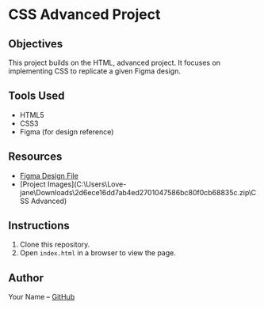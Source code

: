 # CSS Advanced Project

## Objectives
This project builds on the HTML, advanced project. It focuses on implementing CSS to replicate a given Figma design.

## Tools Used
- HTML5
- CSS3
- Figma (for design reference)

## Resources
- [Figma Design File](https://www.figma.com/design/dyYL6Ku4WG7vsdpwvlcJZC/Homepage?node-id=0-1&p=f)
- [Project Images](C:\Users\Love-jane\Downloads\2d6ece16dd7ab4ed2701047586bc80f0cb68835c.zip\CSS Advanced)

## Instructions
1. Clone this repository.
2. Open `index.html` in a browser to view the page.

## Author
Your Name – [GitHub](https://github.com/TatsLove)

